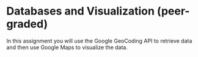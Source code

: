 # Databases and Visualization (peer-graded)

In this assignment you will use the Google GeoCoding API to retrieve data and then use Google Maps to visualize the data.
